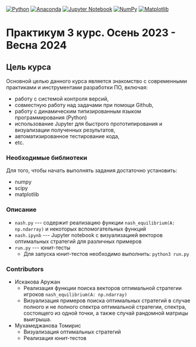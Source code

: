 [![Python](https://img.shields.io/badge/python-3670A0?style=for-the-badge&logo=python&logoColor=ffdd54)](https://www.python.org/)
[![Anaconda](https://img.shields.io/badge/Anaconda-%2344A833.svg?style=for-the-badge&logo=anaconda&logoColor=white)](https://www.anaconda.com/products/distribution)
[![Jupyter Notebook](https://img.shields.io/badge/jupyter-%23FA0F00.svg?style=for-the-badge&logo=jupyter&logoColor=white)](https://jupyter.org/)
[![NumPy](https://img.shields.io/badge/numpy-%23013243.svg?style=for-the-badge&logo=numpy&logoColor=white)](http://www.numpy.org/)
[![Matplotlib](https://img.shields.io/badge/Matplotlib-%23ffffff.svg?style=for-the-badge&logo=Matplotlib&logoColor=black)](http://matplotlib.org/)


# Практикум 3 курс. Осень 2023 - Весна 2024


## Цель курса
Основной целью данного курса является знакомство с современными практиками и инструментами разработки ПО, включая:
- работу с системой контроля версий,
- совместную работу над задачами при помощи Github,
- работу с динамическим типизированным языком программирования (Python)
- использование Jupyter для быстрого прототипирования и визуализации полученных результатов,
- автоматизированное тестирование кода,
- etc.

### Необходимые библиотеки
Для того, чтобы начать выполнять задания достаточно установить:
* numpy
* scipy
* matplotlib

### Описание
* ```nash.py``` --- содержит реализацию функции ```nash_equilibrium(A: np.ndarray)``` и некоторых вспомогательных функций
* ```nash.ipynb``` --- Jupyter notebook с визуализацией векторов оптимальных стратегий для различных примеров
* ```run.py``` --- юнит-тесты
	* Для запуска юнит-тестов необходимо выполнить: ```python3 run.py```

### Contributors
* Искакова Аружан
	* Реализация функции поиска векторов оптимальной стратегии игроков ```nash_equilibrium(A: np.ndarray)```
	* Визуализация примеров поиска оптимальных стратегий в случае полного и не полного спектра оптимальной стратегии, спектра, состоящего из одной точки, а также случай рандомной матрицы выигрыша.
* Мухамеджанова Томирис
	* Визуализация оптимальных стратегий
	* Реализация юнит-тестов